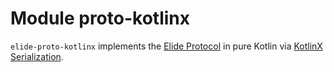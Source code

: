 # Module proto-kotlinx

`elide-proto-kotlinx` implements the [Elide Protocol](https://buf.build/elide/elide) in pure Kotlin via
[KotlinX Serialization](https://github.com/Kotlin/kotlinx.serialization).
